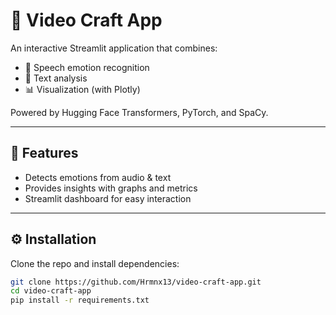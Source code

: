 # 🎥 Video Craft App

An interactive Streamlit application that combines:
- 🎤 Speech emotion recognition  
- 📝 Text analysis  
- 📊 Visualization (with Plotly)  

Powered by Hugging Face Transformers, PyTorch, and SpaCy.  

---

## 🚀 Features
- Detects emotions from audio & text  
- Provides insights with graphs and metrics  
- Streamlit dashboard for easy interaction  

---

## ⚙️ Installation
Clone the repo and install dependencies:

```bash
git clone https://github.com/Hrmnx13/video-craft-app.git
cd video-craft-app
pip install -r requirements.txt
